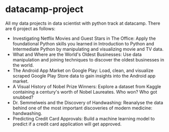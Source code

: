 # datacamp-project
All my data projects in data scientist with python track at datacamp.
There are 6 project as follows:
- Investigating Netflix Movies and Guest Stars in The Office: Apply the foundational Python skills you learned in Introduction to Python and Intermediate Python by manipulating and visualizing movie and TV data.
- What and Where are the World's Oldest Businesses: Use data manipulation and joining techniques to discover the oldest businesses in the world.
- The Android App Market on Google Play: Load, clean, and visualize scraped Google Play Store data to gain insights into the Android app market.
- A Visual History of Nobel Prize Winners: Explore a dataset from Kaggle containing a century's worth of Nobel Laureates. Who won? Who got snubbed?
- Dr. Semmelweis and the Discovery of Handwashing: Reanalyse the data behind one of the most important discoveries of modern medicine: handwashing.
- Predicting Credit Card Approvals: Build a machine learning model to predict if a credit card application will get approved.

